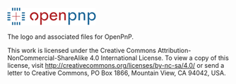 ![OpenPNP Logo](https://raw.githubusercontent.com/openpnp/openpnp-logo/develop/logo_small.png)

The logo and associated files for OpenPnP. 

This work is licensed under the Creative Commons Attribution-NonCommercial-ShareAlike 4.0 International License.
To view a copy of this license, visit http://creativecommons.org/licenses/by-nc-sa/4.0/ or send a letter to
Creative Commons, PO Box 1866, Mountain View, CA 94042, USA.

